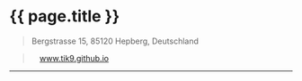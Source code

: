 # {{ page.title }}

> Bergstrasse 15, 85120 Hepberg, Deutschland

<!-- > +49(0)1573 9598 220 <span id=age></span> years old  -->

> <i class="fas fa-play-circle"></i> &emsp;www.tik9.github.io

<link rel="stylesheet" href="https://use.fontawesome.com/releases/v5.6.1/css/all.css">
<link rel="stylesheet" href='assets/style_cv.css'>

---------------------------------
